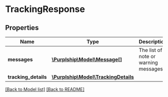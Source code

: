 # TrackingResponse

## Properties
Name | Type | Description | Notes
------------ | ------------- | ------------- | -------------
**messages** | [**\Purplship\Model\Message[]**](Message.md) | The list of note or warning messages | [optional] 
**tracking_details** | [**\Purplship\Model\TrackingDetails**](TrackingDetails.md) |  | [optional] 

[[Back to Model list]](../README.md#documentation-for-models) [[Back to README]](../README.md)

